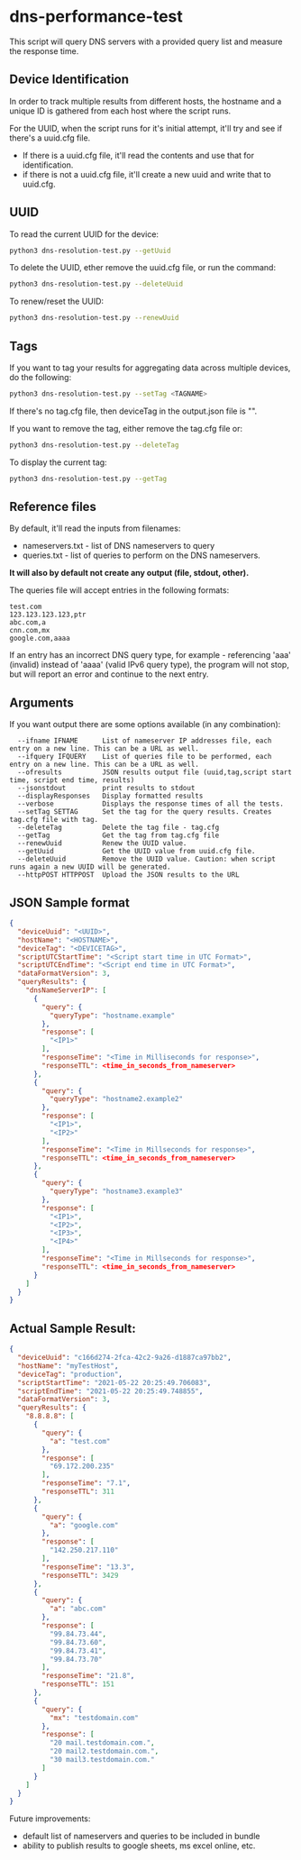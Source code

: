 # dns-performance-test

This script will query DNS servers with a provided query list and measure the response time.

## Device Identification

In order to track multiple results from different hosts, the hostname and a unique ID is gathered from each host where the script runs.

For the UUID, when the script runs for it's initial attempt, it'll try and see if there's a uuid.cfg file. 
* If there is a uuid.cfg file, it'll read the contents and use that for identification.
* if there is not a uuid.cfg file, it'll create a new uuid and write that to uuid.cfg.

## UUID
To read the current UUID for the device:
```bash
python3 dns-resolution-test.py --getUuid
```

To delete the UUID, ether remove the uuid.cfg file, or run the command:
```bash
python3 dns-resolution-test.py --deleteUuid
```

To renew/reset the UUID:
```bash
python3 dns-resolution-test.py --renewUuid
```

## Tags

If you want to tag your results for aggregating data across multiple devices, do the following:
```bash
python3 dns-resolution-test.py --setTag <TAGNAME>
```

If there's no tag.cfg file, then deviceTag in the output.json file is "".

If you want to remove the tag, either remove the tag.cfg file or:
```bash
python3 dns-resolution-test.py --deleteTag
```

To display the current tag:
```bash
python3 dns-resolution-test.py --getTag
```

## Reference files

By default, it'll read the inputs from filenames:
- nameservers.txt - list of DNS nameservers to query
- queries.txt - list of queries to perform on the DNS nameservers.

**It will also by default not create any output (file, stdout, other).**

The queries file will accept entries in the following formats:
```
test.com
123.123.123.123,ptr
abc.com,a
cnn.com,mx
google.com,aaaa
```

If an entry has an incorrect DNS query type, for example - referencing 'aaa' (invalid) instead of 'aaaa' (valid IPv6 query type), the program will not stop, but will report an error and continue to the next entry.

## Arguments

If you want output there are some options available (in any combination):
```
  --ifname IFNAME      List of nameserver IP addresses file, each entry on a new line. This can be a URL as well.
  --ifquery IFQUERY    List of queries file to be performed, each entry on a new line. This can be a URL as well.
  --ofresults          JSON results output file (uuid,tag,script start time, script end time, results)
  --jsonstdout         print results to stdout
  --displayResponses   Display formatted results
  --verbose            Displays the response times of all the tests.
  --setTag SETTAG      Set the tag for the query results. Creates tag.cfg file with tag.
  --deleteTag          Delete the tag file - tag.cfg
  --getTag             Get the tag from tag.cfg file
  --renewUuid          Renew the UUID value.
  --getUuid            Get the UUID value from uuid.cfg file.
  --deleteUuid         Remove the UUID value. Caution: when script runs again a new UUID will be generated.
  --httpPOST HTTPPOST  Upload the JSON results to the URL
```


## JSON Sample format

```json
{
  "deviceUuid": "<UUID>",
  "hostName": "<HOSTNAME>",
  "deviceTag": "<DEVICETAG>",
  "scriptUTCStartTime": "<Script start time in UTC Format>",
  "scriptUTCEndTime": "<Script end time in UTC Format>",
  "dataFormatVersion": 3,
  "queryResults": {
    "dnsNameServerIP": [
      {
        "query": {
          "queryType": "hostname.example"
        },
        "response": [
          "<IP1>"
        ],
        "responseTime": "<Time in Milliseconds for response>",
        "responseTTL": <time_in_seconds_from_nameserver>
      },
      {
        "query": {
          "queryType": "hostname2.example2"
        },
        "response": [
          "<IP1>",
          "<IP2>"
        ],
        "responseTime": "<Time in Millseconds for response>",
        "responseTTL": <time_in_seconds_from_nameserver>
      },
      {
        "query": {
          "queryType": "hostname3.example3"
        },
        "response": [
          "<IP1>",
          "<IP2>",
          "<IP3>",
          "<IP4>"
        ],
        "responseTime": "<Time in Millseconds for response>",
        "responseTTL": <time_in_seconds_from_nameserver>
      }
    ]
  }
}
```

## Actual Sample Result:

```json
{
  "deviceUuid": "c166d274-2fca-42c2-9a26-d1887ca97bb2",
  "hostName": "myTestHost",
  "deviceTag": "production",
  "scriptStartTime": "2021-05-22 20:25:49.706083",
  "scriptEndTime": "2021-05-22 20:25:49.748855",
  "dataFormatVersion": 3,
  "queryResults": {
    "8.8.8.8": [
      {
        "query": {
          "a": "test.com"
        },
        "response": [
          "69.172.200.235"
        ],
        "responseTime": "7.1",
        "responseTTL": 311
      },
      {
        "query": {
          "a": "google.com"
        },
        "response": [
          "142.250.217.110"
        ],
        "responseTime": "13.3",
        "responseTTL": 3429
      },
      {
        "query": {
          "a": "abc.com"
        },
        "response": [
          "99.84.73.44",
          "99.84.73.60",
          "99.84.73.41",
          "99.84.73.70"
        ],
        "responseTime": "21.8",
        "responseTTL": 151
      },
      {
        "query": {
          "mx": "testdomain.com"
        },
        "response": [
          "20 mail.testdomain.com.",
          "20 mail2.testdomain.com.",
          "30 mail3.testdomain.com."
        ]   
      }
    ]
  }
}
```


Future improvements:
* default list of nameservers and queries to be included in bundle
* ability to publish results to google sheets, ms excel online, etc.
